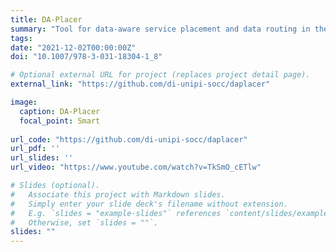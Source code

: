 ```yaml
---
title: DA-Placer
summary: "Tool for data-aware service placement and data routing in the Cloud-IoT continuum"
tags:
date: "2021-12-02T00:00:00Z"
doi: "10.1007/978-3-031-18304-1_8"

# Optional external URL for project (replaces project detail page).
external_link: "https://github.com/di-unipi-socc/daplacer"

image:
  caption: DA-Placer
  focal_point: Smart
  
url_code: "https://github.com/di-unipi-socc/daplacer"
url_pdf: ''
url_slides: ''
url_video: "https://www.youtube.com/watch?v=TkSmO_cETlw"

# Slides (optional).
#   Associate this project with Markdown slides.
#   Simply enter your slide deck's filename without extension.
#   E.g. `slides = "example-slides"` references `content/slides/example-slides.md`.
#   Otherwise, set `slides = ""`.
slides: ""
---
```


